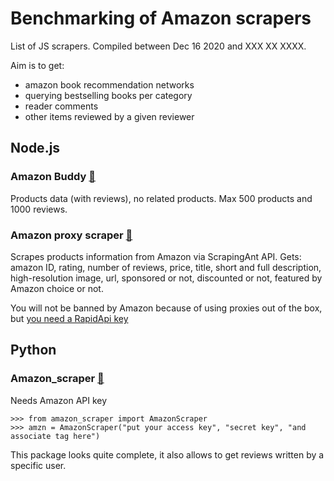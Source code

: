 # Benchmarking of Amazon scrapers

List of JS scrapers. Compiled between Dec 16 2020 and XXX XX XXXX.

Aim is to get:
- amazon book recommendation networks
- querying bestselling books per category
- reader comments
- other items reviewed by a given reviewer

## Node.js

### Amazon Buddy [🎁](https://github.com/drawrowfly/amazon-product-api)
Products data (with reviews), no related products. Max 500 products and 1000 reviews.


### Amazon proxy scraper [🎁](https://github.com/ScrapingAnt/amazon_scraper)
Scrapes products information from Amazon via ScrapingAnt API. Gets: amazon ID, rating, number of reviews, price, title, short and full description, high-resolution image, url, sponsored or not, discounted or not, featured by Amazon choice or not.

You will not be banned by Amazon because of using proxies out of the box, but [you need a RapidApi key](https://github.com/ScrapingAnt/amazon_scraper#before-you-begin)

## Python

### Amazon_scraper [🎁](https://github.com/adamlwgriffiths/amazon_scraper)

Needs Amazon API key
````
>>> from amazon_scraper import AmazonScraper
>>> amzn = AmazonScraper("put your access key", "secret key", "and associate tag here")
````
This package looks quite complete, it also allows to get reviews written by a specific user.